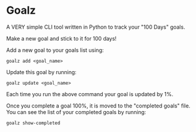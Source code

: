 # Goalz

A VERY simple CLI tool written in Python to track your "100 Days" goals. 

Make a new goal and stick to it for 100 days! 

Add a new goal to your goals list using:

```goalz add <goal_name>```

Update this goal by running:

```goalz update <goal_name>```

Each time you run the above command your goal is updated by 1%. 

Once you complete a goal 100%, it is moved to the "completed goals" file. You can see the list of your completed goals by running:

```goalz show-completed```

